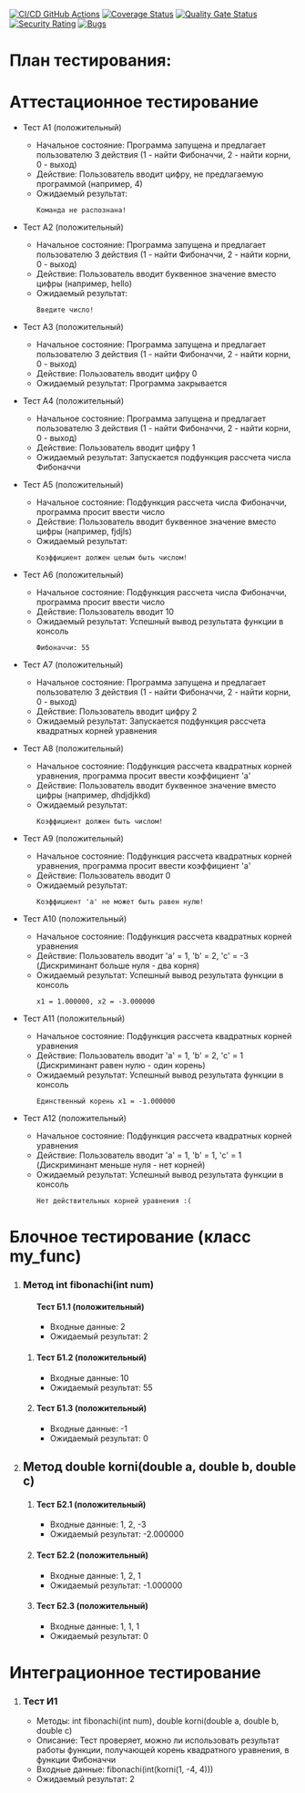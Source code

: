 [![CI/CD GitHub Actions](https://github.com/Hopejesus55/testt/actions/workflows/test-action.yml/badge.svg)](https://github.com/Hopejesus55/testt/actions/workflows/test-action.yml)
[![Coverage Status](https://coveralls.io/repos/seekerk/ctest/badge.svg?branch=main)](https://coveralls.io/github/seekerk/ctest?branch=main)
[![Quality Gate Status](https://sonarcloud.io/api/project_badges/measure?project=HopeJesus55_testt&metric=alert_status)](https://sonarcloud.io/summary/new_code?id=HopeJesus55_testt)
[![Security Rating](https://sonarcloud.io/api/project_badges/measure?project=HopeJesus55_testt&metric=security_rating)](https://sonarcloud.io/summary/new_code?id=HopeJesus55_testt)
[![Bugs](https://sonarcloud.io/api/project_badges/measure?project=HopeJesus55_testt&metric=bugs)](https://sonarcloud.io/summary/new_code?id=HopeJesus55_testt)

# План тестирования:

# Аттестационное тестирование
  - Тест А1 (положительный)
    - Начальное состояние: Программа запущена и предлагает пользователю 3 действия (1 - найти Фибоначчи, 2 - найти корни, 0 - выход)
    - Действие: Пользователь вводит цифру, не предлагаемую программой (например, 4)
    - Ожидаемый результат:
        ```            
      	Команда не распознана!
        ```   
  - Тест А2 (положительный)
    - Начальное состояние: Программа запущена и предлагает пользователю 3 действия (1 - найти Фибоначчи, 2 - найти корни, 0 - выход)
    - Действие: Пользователь вводит буквенное значение вместо цифры (например, hello)
    - Ожидаемый результат:
        ```            
      	Введите число!
        ```   
  - Тест А3 (положительный)
    - Начальное состояние: Программа запущена и предлагает пользователю 3 действия (1 - найти Фибоначчи, 2 - найти корни, 0 - выход)
    - Действие: Пользователь вводит цифру 0
    - Ожидаемый результат: Программа закрывается

  - Тест А4 (положительный)
    - Начальное состояние: Программа запущена и предлагает пользователю 3 действия (1 - найти Фибоначчи, 2 - найти корни, 0 - выход)
    - Действие: Пользователь вводит цифру 1
    - Ожидаемый результат: Запускается подфункция рассчета числа Фибоначчи

  - Тест А5 (положительный)
    - Начальное состояние: Подфункция рассчета числа Фибоначчи, программа просит ввести число
    - Действие: Пользователь вводит буквенное значение вместо цифры (например, fjdjls)
    - Ожидаемый результат: 
        ```            
      	Коэффициент должен целым быть числом!
        ```    

  - Тест А6 (положительный)
    - Начальное состояние: Подфункция рассчета числа Фибоначчи, программа просит ввести число
    - Действие: Пользователь вводит 10
    - Ожидаемый результат: Успешный вывод результата функции в консоль
        ```            
      	Фибоначчи: 55
        ```    

  - Тест А7 (положительный)
    - Начальное состояние: Программа запущена и предлагает пользователю 3 действия (1 - найти Фибоначчи, 2 - найти корни, 0 - выход)
    - Действие: Пользователь вводит цифру 2
    - Ожидаемый результат: Запускается подфункция рассчета квадратных корней уравнения

  - Тест А8 (положительный)
    - Начальное состояние: Подфункция рассчета квадратных корней уравнения, программа просит ввести коэффициент 'a'
    - Действие: Пользователь вводит буквенное значение вместо цифры (например, dhdjdjkkd)
    - Ожидаемый результат: 
        ```            
      	Коэффициент должен быть числом!
        ```    

  - Тест А9 (положительный)
    - Начальное состояние: Подфункция рассчета квадратных корней уравнения, программа просит ввести коэффициент 'a'
    - Действие: Пользователь вводит 0
    - Ожидаемый результат: 
        ```            
      	Коэффициент 'a' не может быть равен нулю!
        ```    

  - Тест А10 (положительный)
    - Начальное состояние: Подфункция рассчета квадратных корней уравнения
    - Действие: Пользователь вводит 'а' = 1, 'b' = 2, 'c' = -3 (Дискриминант больше нуля - два корня)
    - Ожидаемый результат: Успешный вывод результата функции в консоль
        ```            
      	x1 = 1.000000, x2 = -3.000000
        ```    

  - Тест А11 (положительный)
    - Начальное состояние: Подфункция рассчета квадратных корней уравнения
    - Действие: Пользователь вводит 'а' = 1, 'b' = 2, 'c' = 1 (Дискриминант равен нулю - один корень)
    - Ожидаемый результат: Успешный вывод результата функции в консоль
        ```            
      	Единственный корень x1 = -1.000000
        ```    

  - Тест А12 (положительный)
    - Начальное состояние: Подфункция рассчета квадратных корней уравнения
    - Действие: Пользователь вводит 'а' = 1, 'b' = 1, 'c' = 1 (Дискриминант меньше нуля - нет корней)
    - Ожидаемый результат: Успешный вывод результата функции в консоль
        ```            
      	Нет действительных корней уравнения :(
        ```    

# Блочное тестирование (класс my_func)
<ol>
  <li>
    <h3>Метод int fibonachi(int num)</h3>
    <ol>
    	  <h4>Тест Б1.1 (положительный)</h4>
    	  <ul>
    	    <li>Входные данные: 2</li>
    	    <li>Ожидаемый результат: 2</li>
    	  </ul>
    	</li>
    	<li>
    	  <h4>Тест Б1.2 (положительный)</h4>
    	  <ul>
    	    <li>Входные данные: 10</li>
    	    <li>Ожидаемый результат: 55</li>
    	  </ul>
    	</li>
    	<li>
    	  <h4>Тест Б1.3 (положительный)</h4>
    	  <ul>
    	    <li>Входные данные: -1</li>
    	    <li>Ожидаемый результат: 0</li>
    	  </ul>
    	</li>
    </ol>
  </li>
    <li>
    <h2>Метод double korni(double a, double b, double c)</h2>
    <ol>
    	<li>
    	  <h4>Тест Б2.1 (положительный)</h4>
    	  <ul>
    	    <li>Входные данные: 1, 2, -3</li>
    	    <li>Ожидаемый результат: -2.000000</li>
    	  </ul>
    	</li>
    	<li>
    	  <h4>Тест Б2.2 (положительный)</h4>
    	  <ul>
    	    <li>Входные данные: 1, 2, 1</li>
    	    <li>Ожидаемый результат: -1.000000</li>
    	  </ul>
    	</li>
    	<li>
    	  <h4>Тест Б2.3 (положительный)</h4>
    	  <ul>
    	    <li>Входные данные: 1, 1, 1</li>
    	    <li>Ожидаемый результат: 0</li>
    	  </ul>
    	</li>
    </ol>
  </li>
</ol>

# Интеграционное тестирование
<ol>
  <li>
    <h3>Тест И1</h3>
    <ul>
      <li>Методы: int fibonachi(int num), double korni(double a, double b, double c)</li>
      <li>Описание: Тест проверяет, можно ли использовать результат работы функции, получающей корень квадратного уравнения, в функции Фибоначчи</li>
      <li>Входные данные: fibonachi(int(korni(1, -4, 4)))</li>
      <li>Ожидаемый результат: 2</li>
    </ul>	
  </li>
  
</ol>
